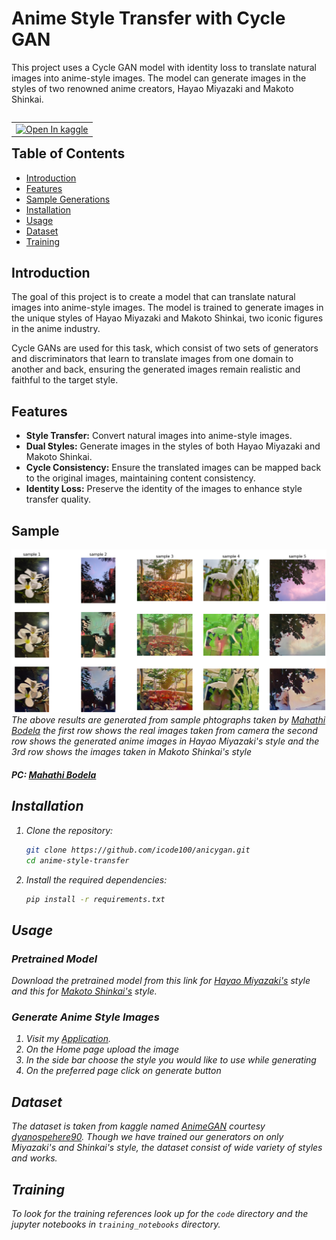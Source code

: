 # Anime Style Transfer with Cycle GAN

This project uses a Cycle GAN model with identity loss to translate natural images into anime-style images. The model can generate images in the styles of two renowned anime creators, Hayao Miyazaki and Makoto Shinkai.

<table align="left">
  <td>
    <a href="https://www.kaggle.com/code/pothedragonwarrior/anicygan" target="_parent"><img src="https://kaggle.com/static/images/open-in-kaggle.svg" alt="Open In kaggle"/></a>
  </td>
</table>

<br>

## Table of Contents

- [Introduction](#introduction)
- [Features](#features)
- [Sample Generations](#sample)
- [Installation](#installation)
- [Usage](#usage)
- [Dataset](#dataset)
- [Training](#training)


## Introduction

The goal of this project is to create a model that can translate natural images into anime-style images. The model is trained to generate images in the unique styles of Hayao Miyazaki and Makoto Shinkai, two iconic figures in the anime industry. 

Cycle GANs are used for this task, which consist of two sets of generators and discriminators that learn to translate images from one domain to another and back, ensuring the generated images remain realistic and faithful to the target style.

## Features

- **Style Transfer:** Convert natural images into anime-style images.
- **Dual Styles:** Generate images in the styles of both Hayao Miyazaki and Makoto Shinkai.
- **Cycle Consistency:** Ensure the translated images can be mapped back to the original images, maintaining content consistency.
- **Identity Loss:** Preserve the identity of the images to enhance style transfer quality.

## Sample

![phto sample](https://github.com/icode100/AniCyGAN/blob/main/__results__/combined.png)
<i>The above results are generated from sample phtographs taken by [Mahathi Bodela](https://github.com/mahathibodela) the first row shows the real images taken from camera the second row shows the generated anime images in Hayao Miyazaki's style and the 3rd row shows the images taken in Makoto Shinkai's style<i>
#### PC: [Mahathi Bodela](https://github.com/mahathibodela)


## Installation

1. Clone the repository:
   ```bash
   git clone https://github.com/icode100/anicygan.git
   cd anime-style-transfer
   ```

2. Install the required dependencies:
   ```bash
   pip install -r requirements.txt
   ```

## Usage

### Pretrained Model

Download the pretrained model from this link for [Hayao Miyazaki's](https://github.com/icode100/AniCyGAN/blob/main/AnimeGAN/checkpoints/Hayao/gen_animation.pth) style and this for [Makoto Shinkai's](https://github.com/icode100/AniCyGAN/blob/main/AnimeGAN/checkpoints/Shinkai/gen_animation.pth) style.

### Generate Anime Style Images

1. Visit my [Application](https://anicygan.streamlit.app/).
2. On the Home page upload the image
3. In the side bar choose the style you would like to use while generating 
4. On the preferred page click on generate button 

## Dataset

The dataset is taken from kaggle named [AnimeGAN](https://www.kaggle.com/datasets/dysonsphere90/animegan) *courtesy [dyanospehere90](https://www.kaggle.com/dysonsphere90/)*. Though we have trained our generators on only Miyazaki's and Shinkai's style, the dataset consist of wide variety of styles and works.

## Training

To look for the training references look up for the `code` directory and the jupyter notebooks in `training_notebooks` directory. 

